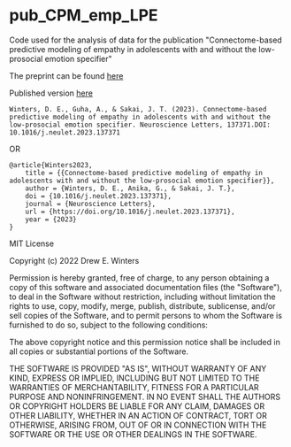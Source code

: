 # pub_CPM_emp_LPE
Code used for the analysis of data for the publication "Connectome-based predictive modeling of empathy in adolescents with and without the low-prosocial  emotion specifier"

The preprint can be found [here](https://www.biorxiv.org/content/10.1101/2022.10.14.512331v1)

Published version [here](https://doi.org/10.1016/j.neulet.2023.137371)

    Winters, D. E., Guha, A., & Sakai, J. T. (2023). Connectome-based predictive modeling of empathy in adolescents with and without the low-prosocial emotion specifier. Neuroscience Letters, 137371.DOI: 10.1016/j.neulet.2023.137371 

OR

    @article{Winters2023,
        title = {{Connectome-based predictive modeling of empathy in adolescents with and without the low-prosocial emotion specifier}},
        author = {Winters, D. E., Anika, G., & Sakai, J. T.},
        doi = {10.1016/j.neulet.2023.137371},
        journal = {Neuroscience Letters},
        url = {https://doi.org/10.1016/j.neulet.2023.137371},
        year = {2023}
    }




MIT License

Copyright (c) 2022 Drew E. Winters

Permission is hereby granted, free of charge, to any person obtaining a copy of this software and associated documentation files (the "Software"), to deal in the Software without restriction, including without limitation the rights to use, copy, modify, merge, publish, distribute, sublicense, and/or sell copies of the Software, and to permit persons to whom the Software is furnished to do so, subject to the following conditions:

The above copyright notice and this permission notice shall be included in all copies or substantial portions of the Software.

THE SOFTWARE IS PROVIDED "AS IS", WITHOUT WARRANTY OF ANY KIND, EXPRESS OR IMPLIED, INCLUDING BUT NOT LIMITED TO THE WARRANTIES OF MERCHANTABILITY, FITNESS FOR A PARTICULAR PURPOSE AND NONINFRINGEMENT. IN NO EVENT SHALL THE AUTHORS OR COPYRIGHT HOLDERS BE LIABLE FOR ANY CLAIM, DAMAGES OR OTHER LIABILITY, WHETHER IN AN ACTION OF CONTRACT, TORT OR OTHERWISE, ARISING FROM, OUT OF OR IN CONNECTION WITH THE SOFTWARE OR THE USE OR OTHER DEALINGS IN THE SOFTWARE.

